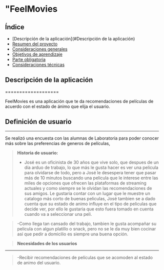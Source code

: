 # "FeelMovies

## Índice

- [Descripción de la aplicación](#Descripción de la aplicación)
- [Resumen del proyecto](#resumen-del-proyecto)
- [Consideraciones generales](#consideraciones-generales)
- [Objetivos de aprendizaje](#objetivos-de-aprendizaje)
- [Parte obligatoria](#parte-obligatoria)
- [Consideraciones técnicas](#consideraciones-técnicas)


## Descripción de la aplicación
===================

FeelMovies es una aplicación que te da recomendaciones de películas de acuerdo con el estado de ánimo que elija el usuario.



## Definición de usuario
-------------

Se realizó una encuesta con las alumnas de Laboratoria para poder conocer más sobre las preferencias de generos de películas, 

> **Historia de usuario:**
> - José es un oficinista de 30 años que vive solo, que despues de un día arduo de trabajo, lo que más le gusta hacer es ver una pelicula para olvidarse de todo, pero a José le desespera tener que pasar más de 10 minutos buscando una pelicula que le interese entre las miles de opciones que ofrecen las plataformas de streaming actuales y como siempre se le olvidan las recomendaciones de sus amigos. Le gustaria contar con un lugar que le muestre un catalogo más corto de buenas peliculas, José tambien se a dado cuenta que su estado de animo influye en el tipo de peliculas que decide ver, por ello le gustaria que esto fuera tomado en cuenta cuando va a seleccionar una peli.

> -Como llega tan cansado del trabajo, tambien le gusta acompañar su pelicula con algun platillo o snack, pero no se le da muy bien cocinar así que pedir a domicilio es siempre una buena opción.

>**Necesidades de los usuarios**
-------------
>-Recibir recomendaciones de películas que se acomoden al estado de animo del usuario.
    